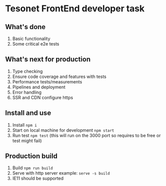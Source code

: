 
  
# Tesonet FrontEnd developer task  
  
## What's done  
  
1. Basic functionality  
1. Some critical e2e tests  
  
## What's next for production  
  
1. Type checking  
2. Ensure code coverage and features with tests  
3. Performance tests/measurements  
4. Pipelines and deployment  
5. Error handling  
6. SSR and CDN configure https

## Install and use

1. Install `npm i`
2. Start on local machine for development `npm start`
3. Run test `npm test` (this will run on the 3000 port so requires to be free or test might fail)

## Production build

1. Build `npm run build`
2. Serve with http server example: `serve -s build`
3. IE11 should be supported